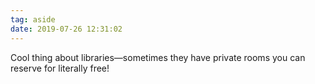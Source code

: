 ```yaml
---
tag: aside
date: 2019-07-26 12:31:02
---
```

Cool thing about libraries—sometimes they have private rooms you can reserve for literally free!